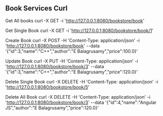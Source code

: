 Book Services Curl
------------------

Get All books
curl -X GET -i 'http://127.0.0.1:8080/bookstore/book'

Get Single Book
curl -X GET -i 'http://127.0.0.1:8080/bookstore/book/1'

Create Book
curl -X POST -H 'Content-Type: application/json' -i 'http://127.0.0.1:8080/bookstore/book' --data '{"id":3,"name":"C++","author":"E Balagrusamy","price":100.0}'

Update Book 
curl -X PUT -H 'Content-Type: application/json' -i 'http://127.0.0.1:8080/bookstore/book/3' --data '{"id":3,"name":"C++","author":"E Balagrusamy","price":120.0}'

Delete Single Book
curl -X DELETE -H 'Content-Type: application/json' -i 'http://127.0.0.1:8080/bookstore/book/5'

Delete All Book
curl -X DELETE -H 'Content-Type: application/json' -i 'http://127.0.0.1:8080/bookstore/book/3' --data '{"id":4,"name":"Angular JS","author":"E Balagrusamy","price":120.0}'